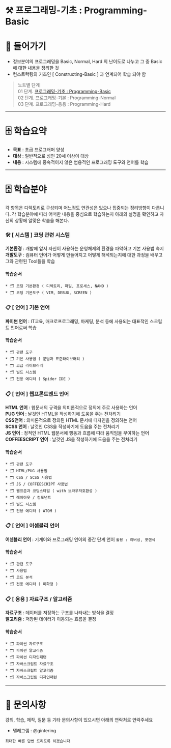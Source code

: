 ⚒ 프로그래밍-기초 : Programming-Basic 
===
# 📌 들어가기
- 정보분야의 프로그래밍을 Basic, Normal, Hard 의 난이도로 나누고 그 중 Basic에 대한 내용을 정리한 것  
- 컨스트럭팅의 기초인 [ Constructing-Basic ] 과 연계되어 학습 되야 함  

> 노트별 단계  
> 01 단계. [프로그래밍-기초 : Programming-Basic](./README.md)  
> 02 단계. 프로그래밍-기본 : Programming-Normal  
> 03 단계. 프로그래밍-응용 : Programming-Hard  

---

# 🗄 학습요약
* **목표** : 초급 프로그래머 양성
* **대상** : 일반적으로 성인 20세 이상이 대상
* **내용** : 시스템에 종속적이지 않은 범용적인 프로그래밍 도구와 언어를 학습

---

# 🗄 학습분야
각 항목은 디렉토리로 구성되며 어느정도 연관성은 있으나 집중되는 정리방향이 다릅니다. 각 학습분야에 따라 어떠한 내용을 중심으로 학습하는지 아래의 설명을 확인하고 자신의 상황에 알맞은 학습을 해본다.

### 🛠 [ 시스템  ] 코딩 관련 시스템 
**기본환경** : 개발에 앞서 자신이 사용하는 운영체제의 환경을 파악하고 기본 사용법 숙지  
**개발도구** : 컴퓨터 언어가 어떻게 만들어지고 어떻게 해석되는지에 대한 과정을 배우고 그와 관련된 Tool들을 학습

#### 학습순서
```
* 🗂 코딩 기본환경 ( 디렉토리, 파일, 프로세스, NANO )
* 🗂 코딩 기본도구 ( VIM, DEBUG, SCREEN )
```

### 📋 [ 언어 ] 기본 언어
**파이썬 언어** : IT교육, 매크로프로그래밍, 마케팅, 분석 등에 사용되는 대표적인 스크립트 언어로써 학습

#### 학습순서
```
* 🗂 관련 도구
* 🗂 기본 사용법 ( 문법과 표준라이브러리 )
* 🗂 고급 라이브러리
* 🗂 빌드 시스템
* 🗂 전용 에디터 ( Spider IDE )
```

### 📋 [ 언어 ] 웹프론트엔드 언어
**HTML 언어** : 웹문서의 규격을 의미론적으로 정의에 주로 사용하는 언어  
**PUG 언어** : 날것인 HTML을 작성하기에 도움을 주는 전처리기  
**CSS언어** : 의미론적으로 정의된 HTML 문서에 디자인을 정의하는 언어  
**SCSS 언어** : 날것인 CSS을 작성하기에 도움을 주는 전처리기  
**JS 언어** : 정적인 HTML 웹문서에 행동과 흐름에 따라 움직임을 부여하는 언어  
**COFFEESCRIPT 언어** : 날것인 JS을 작성하기에 도움을 주는 전처리기  

#### 학습순서
```
* 🗂 관련 도구
* 🗂 HTML/PUG 사용법
* 🗂 CSS / SCSS 사용법
* 🗂 JS / COFFEESCRIPT 사용법
* 🗂 웹표준과 코딩스타일 ( with 브라우저호환성 )
* 🗂 레이아웃 / 컴포넌트
* 🗂 빌드 시스템
* 🗂 전용 에디터 ( ATOM )
```

### 📋 [ 언어 ] 어셈블리 언어
**어셈블리 언어** : 기계어와 프로그래밍 언어의 중간 단계 언어 ``` 활용 : 리버싱, 포렌식 ```

#### 학습순서
```
* 🗂 관련 도구
* 🗂 사용법
* 🗂 코드 분석
* 🗂 전용 에디터 ( 미확정 )
```

### 📋 [ 응용 ] 자료구조 / 알고리즘
**자료구조** : 데이터를 저장하는 구조를 나타내는 방식을 결정  
**알고리즘** : 저장된 데이터가 이동되는 흐름을 결정  

#### 학습순서
```
* 🗂 파이썬 자료구조
* 🗂 파이썬 알고리즘
* 🗂 파이썬 디자인패턴
* 🗂 자바스크립트 자료구조
* 🗂 자바스크립트 알고리즘
* 🗂 자바스크립트 디자인패턴
```

---

# 📱 문의사항
강의, 학습, 제작, 질문 등 기타 문의사항이 있으시면 아래의 연락처로 연락주세요  

* 텔레그램 : @gintering

```
최대한 빠른 답변 드리도록 하겠습니다
```
